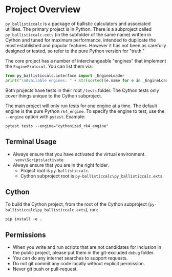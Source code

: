 # Project Overview

`py_ballisticcalc` is a package of ballistic calculators and associated utilities.  The primary project is in Python.  There is a subproject called `py_ballisticcalc.exts` (in the subfolder of the same name) written in Cython and tuned for maximum performance, intended to duplicate the most established and popular features.  However it has not been as carefully designed or tested, so refer to the pure Python version for "truth."

The core project has a number of interchangeable "engines" that implement the `EngineProtocol`.  You can list them via:
```python
from py_ballisticcalc.interface import _EngineLoader
print("\nAvailable engines: " + str(sorted([e.name for e in _EngineLoader.iter_engines()])))
```

Both projects have tests in their root `/tests` folder.  The Cython tests only cover things unique to the Cython subproject.

The main project will only run tests for one engine at a time.  The default engine is the pure Python `rk4_engine`.  To specify the engine to test, use the `--engine` option with `pytest`.  Example:
```shell
pytest tests --engine="cythonized_rk4_engine"
```

## Terminal Usage

* Always ensure that you have activated the virtual environment.  `.venv\Scripts\activate`
* Always ensure that you are in the right folder.
  * Project root is `py-ballisticcalc`.
  * Cython subproject root is `py-ballisticcalc\py_ballisticcalc.exts`

## Cython

To build the Cython project, from the root of the Cython subproject (`py-ballisticcalc\py_ballisticcalc.exts`), run:
```shell
pip install -e .
```

## Permissions
* When you write and run scripts that are not candidates for inclusion in the public project, please put them in the git-excluded `debug` folder.
* You can do any internet searches to support requests.
* Do not git commit any code locally without explicit permission.
* Never git push or pull-request.

